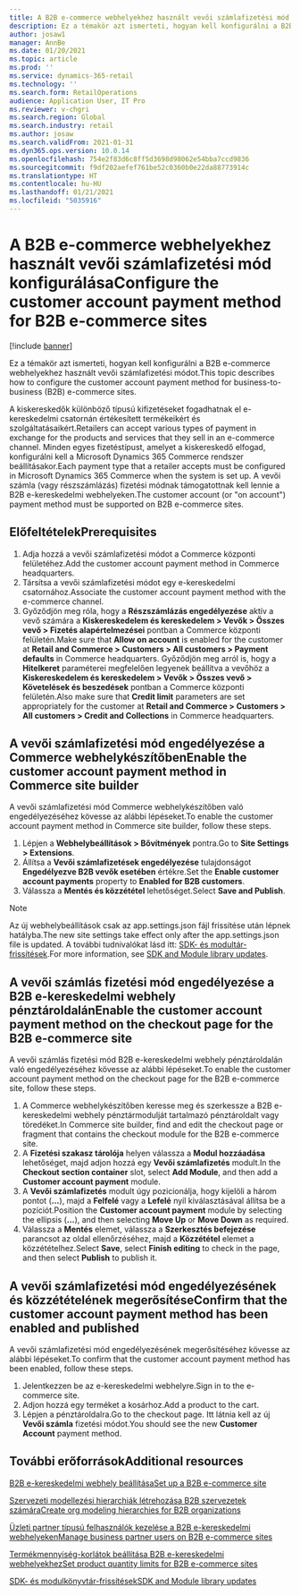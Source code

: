```yaml
---
title: A B2B e-commerce webhelyekhez használt vevői számlafizetési mód konfigurálása
description: Ez a témakör azt ismerteti, hogyan kell konfigurálni a B2B e-commerce webhelyekhez használt vevői számlafizetési módot.
author: josaw1
manager: AnnBe
ms.date: 01/20/2021
ms.topic: article
ms.prod: ''
ms.service: dynamics-365-retail
ms.technology: ''
ms.search.form: RetailOperations
audience: Application User, IT Pro
ms.reviewer: v-chgri
ms.search.region: Global
ms.search.industry: retail
ms.author: josaw
ms.search.validFrom: 2021-01-31
ms.dyn365.ops.version: 10.0.14
ms.openlocfilehash: 754e2f83d6c8ff5d3698d98062e54bba7ccd9836
ms.sourcegitcommit: f9df202aefef761be52c0360b0e22da88773914c
ms.translationtype: HT
ms.contentlocale: hu-HU
ms.lasthandoff: 01/21/2021
ms.locfileid: "5035916"
---
```

# <a name="configure-the-customer-account-payment-method-for-b2b-e-commerce-sites"></a><span data-ttu-id="1362b-103">A B2B e-commerce webhelyekhez használt vevői számlafizetési mód konfigurálása</span><span class="sxs-lookup"><span data-stu-id="1362b-103">Configure the customer account payment method for B2B e-commerce sites</span></span>

[!include [banner](../../includes/banner.md)]

<span data-ttu-id="1362b-104">Ez a témakör azt ismerteti, hogyan kell konfigurálni a B2B e-commerce webhelyekhez használt vevői számlafizetési módot.</span><span class="sxs-lookup"><span data-stu-id="1362b-104">This topic describes how to configure the customer account payment method for business-to-business (B2B) e-commerce sites.</span></span>

<span data-ttu-id="1362b-105">A kiskereskedők különböző típusú kifizetéseket fogadhatnak el e-kereskedelmi csatornán értékesített termékeikért és szolgáltatásaikért.</span><span class="sxs-lookup"><span data-stu-id="1362b-105">Retailers can accept various types of payment in exchange for the products and services that they sell in an e-commerce channel.</span></span> <span data-ttu-id="1362b-106">Minden egyes fizetéstípust, amelyet a kiskereskedő elfogad, konfigurálni kell a Microsoft Dynamics 365 Commerce rendszer beállításakor.</span><span class="sxs-lookup"><span data-stu-id="1362b-106">Each payment type that a retailer accepts must be configured in Microsoft Dynamics 365 Commerce when the system is set up.</span></span> <span data-ttu-id="1362b-107">A vevői számla (vagy részszámlázás) fizetési módnak támogatottnak kell lennie a B2B e-kereskedelmi webhelyeken.</span><span class="sxs-lookup"><span data-stu-id="1362b-107">The customer account (or "on account") payment method must be supported on B2B e-commerce sites.</span></span> 

## <a name="prerequisites"></a><span data-ttu-id="1362b-108">Előfeltételek</span><span class="sxs-lookup"><span data-stu-id="1362b-108">Prerequisites</span></span>

1. <span data-ttu-id="1362b-109">Adja hozzá a vevői számlafizetési módot a Commerce központi felületéhez.</span><span class="sxs-lookup"><span data-stu-id="1362b-109">Add the customer account payment method in Commerce headquarters.</span></span>
2. <span data-ttu-id="1362b-110">Társítsa a vevői számlafizetési módot egy e-kereskedelmi csatornához.</span><span class="sxs-lookup"><span data-stu-id="1362b-110">Associate the customer account payment method with the e-commerce channel.</span></span>
3. <span data-ttu-id="1362b-111">Győződjön meg róla, hogy a **Részszámlázás engedélyezése** aktív a vevő számára a **Kiskereskedelem és kereskedelem \> Vevők \> Összes vevő \> Fizetés alapértelmezései** pontban a Commerce központi felületén.</span><span class="sxs-lookup"><span data-stu-id="1362b-111">Make sure that **Allow on account** is enabled for the customer at **Retail and Commerce \> Customers \> All customers \> Payment defaults** in Commerce headquarters.</span></span> <span data-ttu-id="1362b-112">Győződjön meg arról is, hogy a **Hitelkeret** paraméterei megfelelően legyenek beállítva a vevőhöz a **Kiskereskedelem és kereskedelem \> Vevők \> Összes vevő \> Követelések és beszedések** pontban a Commerce központi felületén.</span><span class="sxs-lookup"><span data-stu-id="1362b-112">Also make sure that **Credit limit** parameters are set appropriately for the customer at **Retail and Commerce \> Customers \> All customers \> Credit and Collections** in Commerce headquarters.</span></span> 

## <a name="enable-the-customer-account-payment-method-in-commerce-site-builder"></a><span data-ttu-id="1362b-113">A vevői számlafizetési mód engedélyezése a Commerce webhelykészítőben</span><span class="sxs-lookup"><span data-stu-id="1362b-113">Enable the customer account payment method in Commerce site builder</span></span> 

<span data-ttu-id="1362b-114">A vevői számlafizetési mód Commerce webhelykészítőben való engedélyezéséhez kövesse az alábbi lépéseket.</span><span class="sxs-lookup"><span data-stu-id="1362b-114">To enable the customer account payment method in Commerce site builder, follow these steps.</span></span>

1. <span data-ttu-id="1362b-115">Lépjen a **Webhelybeállítások \> Bővítmények** pontra.</span><span class="sxs-lookup"><span data-stu-id="1362b-115">Go to **Site Settings \> Extensions**.</span></span>
1. <span data-ttu-id="1362b-116">Állítsa a **Vevői számlafizetések engedélyezése** tulajdonságot **Engedélyezve B2B vevők esetében** értékre.</span><span class="sxs-lookup"><span data-stu-id="1362b-116">Set the **Enable customer account payments** property to **Enabled for B2B customers**.</span></span> 
1. <span data-ttu-id="1362b-117">Válassza a **Mentés és közzététel** lehetőséget.</span><span class="sxs-lookup"><span data-stu-id="1362b-117">Select **Save and Publish**.</span></span>

> [!NOTE]
> <span data-ttu-id="1362b-118">Az új webhelybeállítások csak az app.settings.json fájl frissítése után lépnek hatályba.</span><span class="sxs-lookup"><span data-stu-id="1362b-118">The new site settings take effect only after the app.settings.json file is updated.</span></span> <span data-ttu-id="1362b-119">A további tudnivalókat lásd itt: [SDK- és modultár-frissítések](../e-commerce-extensibility/sdk-updates.md).</span><span class="sxs-lookup"><span data-stu-id="1362b-119">For more information, see [SDK and Module library updates](../e-commerce-extensibility/sdk-updates.md).</span></span>

## <a name="enable-the-customer-account-payment-method-on-the-checkout-page-for-the-b2b-e-commerce-site"></a><span data-ttu-id="1362b-120">A vevői számlás fizetési mód engedélyezése a B2B e-kereskedelmi webhely pénztároldalán</span><span class="sxs-lookup"><span data-stu-id="1362b-120">Enable the customer account payment method on the checkout page for the B2B e-commerce site</span></span>

<span data-ttu-id="1362b-121">A vevői számlás fizetési mód B2B e-kereskedelmi webhely pénztároldalán való engedélyezéséhez kövesse az alábbi lépéseket.</span><span class="sxs-lookup"><span data-stu-id="1362b-121">To enable the customer account payment method on the checkout page for the B2B e-commerce site, follow these steps.</span></span>

1. <span data-ttu-id="1362b-122">A Commerce webhelykészítőben keresse meg és szerkessze a B2B e-kereskedelmi webhely pénztármodulját tartalmazó pénztároldalt vagy töredéket.</span><span class="sxs-lookup"><span data-stu-id="1362b-122">In Commerce site builder, find and edit the checkout page or fragment that contains the checkout module for the B2B e-commerce site.</span></span>
1. <span data-ttu-id="1362b-123">A **Fizetési szakasz tárolója** helyen válassza a **Modul hozzáadása** lehetőséget, majd adjon hozzá egy **Vevői számlafizetés** modult.</span><span class="sxs-lookup"><span data-stu-id="1362b-123">In the **Checkout section container** slot, select **Add Module**, and then add a **Customer account payment** module.</span></span>
1. <span data-ttu-id="1362b-124">A **Vevői számlafizetés** modult úgy pozicionálja, hogy kijelöli a három pontot (**...**), majd a **Felfelé** vagy a **Lefelé** nyíl kiválasztásával állítsa be a pozíciót.</span><span class="sxs-lookup"><span data-stu-id="1362b-124">Position the **Customer account payment** module by selecting the ellipsis (**...**), and then selecting **Move Up** or **Move Down** as required.</span></span>
1. <span data-ttu-id="1362b-125">Válassza a **Mentés** elemet, válassza a **Szerkesztés befejezése** parancsot az oldal ellenőrzéséhez, majd a **Közzététel** elemet a közzétételhez.</span><span class="sxs-lookup"><span data-stu-id="1362b-125">Select **Save**, select **Finish editing** to check in the page, and then select **Publish** to publish it.</span></span>

## <a name="confirm-that-the-customer-account-payment-method-has-been-enabled-and-published"></a><span data-ttu-id="1362b-126">A vevői számlafizetési mód engedélyezésének és közzétételének megerősítése</span><span class="sxs-lookup"><span data-stu-id="1362b-126">Confirm that the customer account payment method has been enabled and published</span></span>

<span data-ttu-id="1362b-127">A vevői számlafizetési mód engedélyezésének megerősítéséhez kövesse az alábbi lépéseket.</span><span class="sxs-lookup"><span data-stu-id="1362b-127">To confirm that the customer account payment method has been enabled, follow these steps.</span></span>

1. <span data-ttu-id="1362b-128">Jelentkezzen be az e-kereskedelmi webhelyre.</span><span class="sxs-lookup"><span data-stu-id="1362b-128">Sign in to the e-commerce site.</span></span>
1. <span data-ttu-id="1362b-129">Adjon hozzá egy terméket a kosárhoz.</span><span class="sxs-lookup"><span data-stu-id="1362b-129">Add a product to the cart.</span></span>
1. <span data-ttu-id="1362b-130">Lépjen a pénztároldalra.</span><span class="sxs-lookup"><span data-stu-id="1362b-130">Go to the checkout page.</span></span> <span data-ttu-id="1362b-131">Itt látnia kell az új **Vevői számla** fizetési módot.</span><span class="sxs-lookup"><span data-stu-id="1362b-131">You should see the new **Customer Account** payment method.</span></span>

## <a name="additional-resources"></a><span data-ttu-id="1362b-132">További erőforrások</span><span class="sxs-lookup"><span data-stu-id="1362b-132">Additional resources</span></span>

[<span data-ttu-id="1362b-133">B2B e-kereskedelmi webhely beállítása</span><span class="sxs-lookup"><span data-stu-id="1362b-133">Set up a B2B e-commerce site</span></span>](set-up-b2b-site.md)

[<span data-ttu-id="1362b-134">Szervezeti modellezési hierarchiák létrehozása B2B szervezetek számára</span><span class="sxs-lookup"><span data-stu-id="1362b-134">Create org modeling hierarchies for B2B organizations</span></span>](org-model.md)

[<span data-ttu-id="1362b-135">Üzleti partner típusú felhasználók kezelése a B2B e-kereskedelmi webhelyeken</span><span class="sxs-lookup"><span data-stu-id="1362b-135">Manage business partner users on B2B e-commerce sites</span></span>](manage-b2b-users.md)

[<span data-ttu-id="1362b-136">Termékmennyiség-korlátok beállítása B2B e-kereskedelmi webhelyekhez</span><span class="sxs-lookup"><span data-stu-id="1362b-136">Set product quantity limits for B2B e-commerce sites</span></span>](quantity-limits.md)

[<span data-ttu-id="1362b-137">SDK- és modulkönyvtár-frissítések</span><span class="sxs-lookup"><span data-stu-id="1362b-137">SDK and Module library updates</span></span>](../e-commerce-extensibility/sdk-updates.md)
